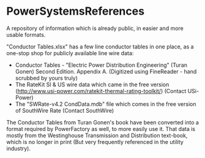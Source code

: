 # PowerSystemsReferences
A repository of information which is already public, in easier and more usable formats.

"Conductor Tables.xlsx" has a few line conductor tables in one place, as a one-stop shop for publicly available line wire data:
- Conductor Tables - "Electric Power Distribution Engineering" (Turan Gonen) Second Edition. Appendix A. (Digitized using FineReader - hand scrubbed by yours truly)
- The RateKit SI & US wire data which came in the free version (http://www.usi-power.com/ratekit-thermal-rating-toolkit/) (Contact USi-Power)
- The "SWRate-v4.2 CondData.mdb" file which comes in the free version of SouthWire Rate (Contact SouthWire)

The Conductor Tables from Turan Gonen's book have been converted into a format required by PowerFactory as well, to more easily use it.
That data is mostly from the Westinghouse Transmission and Distribution text-book, which is no longer in print (But very frequently referenced in the utility industry). 



